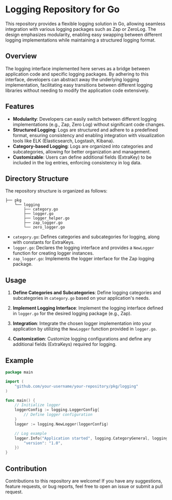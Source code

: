 # Logging Repository for Go

This repository provides a flexible logging solution in Go, allowing seamless integration with various logging packages such as Zap or ZeroLog. The design emphasizes modularity, enabling easy swapping between different logging implementations while maintaining a structured logging format.

## Overview

The logging interface implemented here serves as a bridge between application code and specific logging packages. By adhering to this interface, developers can abstract away the underlying logging implementation, facilitating easy transitions between different logging libraries without needing to modify the application code extensively.

## Features

- **Modularity**: Developers can easily switch between different logging implementations (e.g., Zap, Zero Log) without significant code changes.
- **Structured Logging**: Logs are structured and adhere to a predefined format, ensuring consistency and enabling integration with visualization tools like ELK (Elasticsearch, Logstash, Kibana).
- **Category-based Logging**: Logs are organized into categories and subcategories, allowing for better organization and management.
- **Customizable**: Users can define additional fields (ExtraKey) to be included in the log entries, enforcing consistency in log data.

## Directory Structure

The repository structure is organized as follows:

```
├── pkg
    └── logging
        ├── category.go
        ├── logger.go
        ├── logger_helper.go
        ├── zap_logger.go
        └── zero_logger.go
```

- `category.go`: Defines categories and subcategories for logging, along with constants for ExtraKeys.
- `logger.go`: Declares the logging interface and provides a `NewLogger` function for creating logger instances.
- `zap_logger.go`: Implements the logger interface for the Zap logging package.

## Usage

1. **Define Categories and Subcategories**: Define logging categories and subcategories in `category.go` based on your application's needs.

2. **Implement Logging Interface**: Implement the logging interface defined in `logger.go` for the desired logging package (e.g., Zap).

3. **Integration**: Integrate the chosen logger implementation into your application by utilizing the `NewLogger` function provided in `logger.go`.

4. **Customization**: Customize logging configurations and define any additional fields (ExtraKeys) required for logging.

## Example

```go
package main

import (
	"github.com/your-username/your-repository/pkg/logging"
)

func main() {
	// Initialize logger
	loggerConfig := logging.LoggerConfig{
		// Define logger configuration
	}
	logger := logging.NewLogger(loggerConfig)

	// Log example
	logger.Info("Application started", logging.CategoryGeneral, logging.SubCategoryApplication, map[string]interface{}{
		"version": "1.0",
	})
}
```

## Contribution

Contributions to this repository are welcome! If you have any suggestions, feature requests, or bug reports, feel free to open an issue or submit a pull request.
